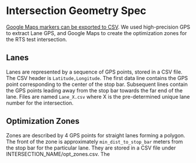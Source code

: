 # Intersection Geometry Spec

[Google Maps markers can be exported to CSV](https://www.quora.com/Is-there-a-way-to-export-Google-map-pointers-latitude-longitude-to-an-excel-sheet). We used high-precision GPS to extract Lane GPS, and Google Maps to create the optimization zones for the RTS test intersection. 

## Lanes

Lanes are represented by a sequence of GPS points, stored in a CSV file. The CSV header is ```Latitude,Longitude```. The first data line contains the GPS point corresponding to the center of the stop bar. Subsequent lines contain the GPS points leading away from the stop bar towards the far end of the lane. Files are named ```Lane_X.csv``` where X is the pre-determined unique lane number for the intersection.

## Optimization Zones

Zones are described by 4 GPS points for straight lanes forming a polygon. The front of the zone is approximately ```min_dist_to_stop_bar``` meters from the stop bar for the particular lane. They are stored in a CSV file under INTERSECTION_NAME/opt_zones.csv.
The 